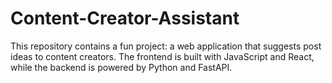# Content-Creator-Assistant
This repository contains a fun project: a web application that suggests post ideas to content creators. The frontend is built with JavaScript and React, while the backend is powered by Python and FastAPI.
